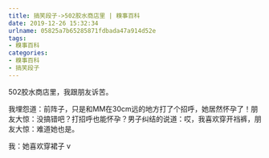 ```yaml
---
title: 搞笑段子->502胶水商店里 | 糗事百科
date: 2019-12-26 15:32:34
urlname: 05825a7b65285871fdbada47a914d52e
tags: 
- 糗事百科
categories:
- 糗事百科
- 搞笑段子
---
```

502胶水商店里，我跟朋友诉苦。

我埋怨道：前阵子，只是和MM在30cm远的地方打了个招呼，她居然怀孕了！朋友大惊：没搞错吧？打招呼也能怀孕？男子纠结的说道：哎，我喜欢穿开裆裤，朋友大惊：难道她也是。

我：她喜欢穿裙子 v


